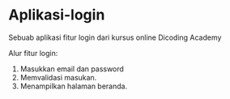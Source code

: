 # Aplikasi-login
Sebuab aplikasi fitur login dari kursus online Dicoding Academy

Alur fitur login:
1. Masukkan email dan password
2. Memvalidasi masukan.
3. Menampilkan halaman beranda.
